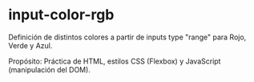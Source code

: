 # input-color-rgb
Definición de distintos colores a partir de inputs type "range" para Rojo, Verde y Azul.

Propósito: Práctica de HTML, estilos CSS (Flexbox) y JavaScript (manipulación del DOM).
